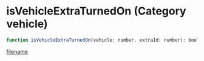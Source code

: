 # isVehicleExtraTurnedOn (Category vehicle)

```js
function isVehicleExtraTurnedOn(vehicle: number, extraId: number): boolean
```

[filename](isVehicleExtraTurnedOn_m.md ':include')